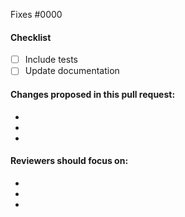 Fixes #0000

#### Checklist

- [ ] Include tests
- [ ] Update documentation

#### Changes proposed in this pull request:

- <!-- fill this out -->
- <!-- fill this out -->
- <!-- fill this out -->

#### Reviewers should focus on:

- <!-- fill this out -->
- <!-- fill this out -->
- <!-- fill this out -->
